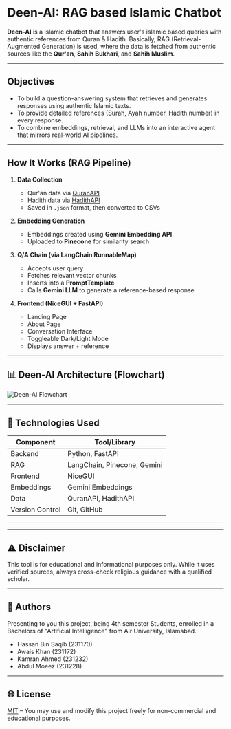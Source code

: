 # Deen-AI: RAG based Islamic Chatbot 

**Deen-AI** is a islamic chatbot that answers user's islamic based queries with authentic references from Quran & Hadith. Basically, RAG (Retrieval-Augmented Generation) is used, where the data is fetched from authentic sources like the **Qur'an**, **Sahih Bukhari**, and **Sahih Muslim**. 

---

## Objectives

- To build a question-answering system that retrieves and generates responses using authentic Islamic texts.
- To provide detailed references (Surah, Ayah number, Hadith number) in every response.
- To combine embeddings, retrieval, and LLMs into an interactive agent that mirrors real-world AI pipelines.

---

## How It Works (RAG Pipeline)

1. **Data Collection**
   - Qur'an data via [QuranAPI](https://quran.api-docs.io/)
   - Hadith data via [HadithAPI](https://hadith.house/)
   - Saved in `.json` format, then converted to CSVs

2. **Embedding Generation**
   - Embeddings created using **Gemini Embedding API**
   - Uploaded to **Pinecone** for similarity search

3. **Q/A Chain (via LangChain RunnableMap)**
   - Accepts user query
   - Fetches relevant vector chunks
   - Inserts into a **PromptTemplate**
   - Calls **Gemini LLM** to generate a reference-based response

4. **Frontend (NiceGUI + FastAPI)**
   - Landing Page
   - About Page
   - Conversation Interface
   - Toggleable Dark/Light Mode
   - Displays answer + reference

---

## 📊 Deen-AI Architecture (Flowchart)

![Deen-AI Flowchart](Deliverables/Deen-AI-Flowchart.png)

---

## 🚀 Technologies Used

| Component | Tool/Library |
|----------|---------------|
| Backend  | Python, FastAPI |
| RAG      | LangChain, Pinecone, Gemini |
| Frontend | NiceGUI |
| Embeddings | Gemini Embeddings |
| Data     | QuranAPI, HadithAPI |
| Version Control | Git, GitHub |

---

---

## ⚠️ Disclaimer

This tool is for educational and informational purposes only. While it uses verified sources, always cross-check religious guidance with a qualified scholar.

---

## 👥 Authors

Presenting to you this project, being 4th semester Students, enrolled in a Bachelors of "Artificial Intelligence" from Air University, Islamabad.
- Hassan Bin Saqib (231170)
- Awais Khan (231172)
- Kamran Ahmed (231232)
- Abdul Moeez (231228)

---

## 🌐 License

[MIT](LICENSE) – You may use and modify this project freely for non-commercial and educational purposes.


